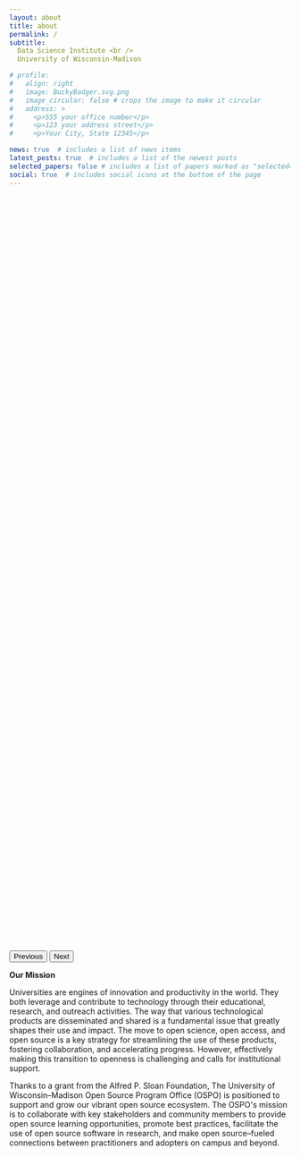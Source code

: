 ```yaml
---
layout: about
title: about
permalink: /
subtitle: 
  Data Science Institute <br />
  University of Wisconsin-Madison

# profile:
#   align: right
#   image: BuckyBadger.svg.png
#   image_circular: false # crops the image to make it circular
#   address: >
#     <p>555 your office number</p>
#     <p>123 your address street</p>
#     <p>Your City, State 12345</p>

news: true  # includes a list of news items
latest_posts: true  # includes a list of the newest posts
selected_papers: false # includes a list of papers marked as "selected={true}"
social: true  # includes social icons at the bottom of the page
---
```

<style>
    .carousel-item .image {
        width: 100% !important;
        height: 450px !important;
        background-size: cover !important;
        background-position: center !important;
    }
    .carousel-caption {
        background: rgba(0,0,0,0.5);
        border-radius: 25px;
    }
</style>
<div id="carousel" class="carousel slide" data-bs-ride="carousel"> 
  <div class="carousel-inner">
      <div class="carousel-item active">
          <div class="image" style="background-image:url(../images/OSPOWhat.png)" alt="dictionary definition of open source software">
              <!--div class="carousel-caption d-none d-md-block">
                  <h5>Mcardle from above</h5>
                  <p>Wow! It looks very nice from above.</p>
          </div-->
          </div>
      </div>
      <div class="carousel-item">
          <div class="image" style="background:url(../images/OSPOWhy.png)" alt="reasons for using open source software"></div>
      </div>
      <div class="carousel-item">
          <div class="image" style="background:url(../images/OSPOHow.png)" alt="the UW-Madison Open Source Program Office"></div>
      </div>
  </div>

  <button class="carousel-control-prev" type="button" data-bs-target="#carousel" data-bs-slide="prev">
      <span style="background-color: black;" class="carousel-control-prev-icon" aria-hidden="true"></span>
      <span class="visually-hidden">Previous</span>
  </button>
  <button class="carousel-control-next" type="button" data-bs-target="#carousel" data-bs-slide="next">
      <span style="background-color: black;" class="carousel-control-next-icon" aria-hidden="true"></span>
      <span class="visually-hidden">Next</span>
  </button>
</div>

**Our Mission**


Universities are engines of innovation and productivity in the world. They both leverage and contribute to technology through their educational, research, and outreach activities. The way that various technological products are disseminated and shared is a fundamental issue that greatly shapes their use and impact. The move to open science, open access, and open source is a key strategy for streamlining the use of these products, fostering collaboration, and accelerating progress. However, effectively making this transition to openness is challenging and calls for institutional support.

Thanks to a grant from the Alfred P. Sloan Foundation, The University of Wisconsin–Madison Open Source Program Office (OSPO) is positioned to support and grow our vibrant open source ecosystem. The OSPO's mission is to collaborate with key stakeholders and community members to provide open source learning opportunities, promote best practices, facilitate the use of open source software in research, and make open source–fueled connections between practitioners and adopters on campus and beyond.


<!-- Put your address / P.O. box / other info right below your picture. You can also disable any of these elements by editing `profile` property of the YAML header of your `_pages/about.md`. Edit `_bibliography/papers.bib` and Jekyll will render your [publications page](/al-folio/publications/) automatically.

Link to your social media connections, too. This theme is set up to use [Font Awesome icons](http://fortawesome.github.io/Font-Awesome/) and [Academicons](https://jpswalsh.github.io/academicons/), like the ones below. Add your Facebook, Twitter, LinkedIn, Google Scholar, or just disable all of them.  -->
 